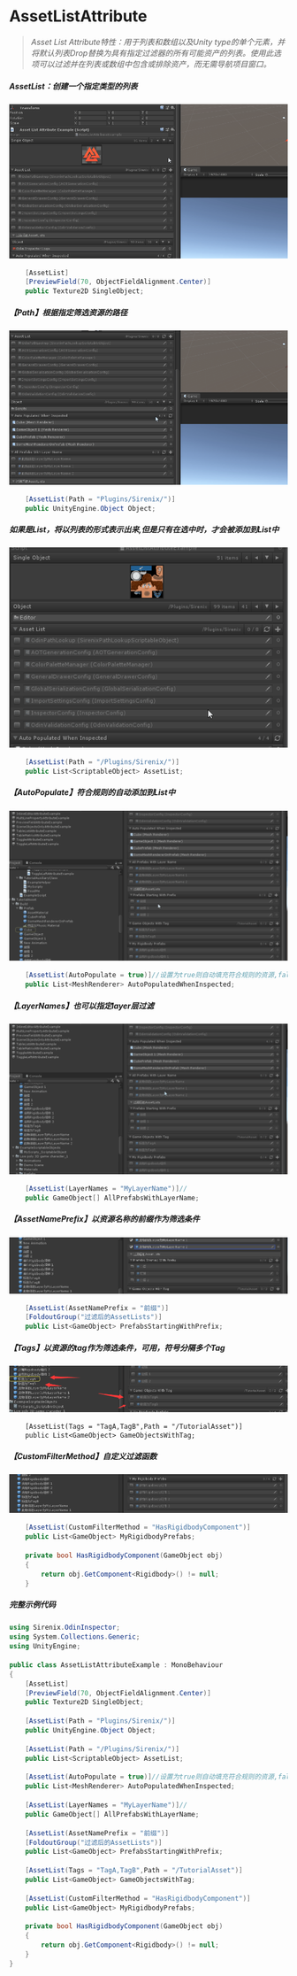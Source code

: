# AssetListAttribute

> *Asset List Attribute特性：用于列表和数组以及Unity type的单个元素，并将默认列表Drop替换为具有指定过滤器的所有可能资产的列表。使用此选项可以过滤并在列表或数组中包含或排除资产，而无需导航项目窗口。*



##### AssetList：创建一个指定类型的列表

![img](../image/AssetListAttribute/post-475-5fb7c94c75035.gif)

```cs
    [AssetList]
    [PreviewField(70, ObjectFieldAlignment.Center)]
    public Texture2D SingleObject;
```

##### 【Path】根据指定筛选资源的路径

![img](../image/AssetListAttribute/post-475-5fb7c94ceacb0.gif)

```cs
    [AssetList(Path = "Plugins/Sirenix/")]
    public UnityEngine.Object Object;
```

##### 如果是List，将以列表的形式表示出来,但是只有在选中时，才会被添加到List中

![img](../image/AssetListAttribute/post-475-5fb7c94d967a0.gif)

```cs
    [AssetList(Path = "/Plugins/Sirenix/")]
    public List<ScriptableObject> AssetList;
```

##### 【AutoPopulate】符合规则的自动添加到List中

![img](../image/AssetListAttribute/post-475-5fb7c94ddabc9.gif)

```cs
    [AssetList(AutoPopulate = true)]//设置为true则自动填充符合规则的资源,false为只显示不填充
    public List<MeshRenderer> AutoPopulatedWhenInspected;
```

##### 【LayerNames】也可以指定layer层过滤

![img](../image/AssetListAttribute/post-475-5fb7c94e2d6aa.gif)

```cs
    [AssetList(LayerNames = "MyLayerName")]//
    public GameObject[] AllPrefabsWithLayerName;
```

##### 【AssetNamePrefix】以资源名称的前缀作为筛选条件

![img](../image/AssetListAttribute/post-475-5fb7c94e6f397.png)

```cs
    [AssetList(AssetNamePrefix = "前缀")]
    [FoldoutGroup("过滤后的AssetLists")]
    public List<GameObject> PrefabsStartingWithPrefix;
```

##### 【Tags】以资源的tag作为筛选条件，可用，符号分隔多个Tag

![img](../image/AssetListAttribute/post-475-5fb7c94eb6132.png)

```
    [AssetList(Tags = "TagA,TagB",Path = "/TutorialAsset")]
    public List<GameObject> GameObjectsWithTag;
```

##### 【CustomFilterMethod】自定义过滤函数

![img](../image/AssetListAttribute/post-475-5fb7c94f6eaa5.png)

```cs
    [AssetList(CustomFilterMethod = "HasRigidbodyComponent")]
    public List<GameObject> MyRigidbodyPrefabs;

    private bool HasRigidbodyComponent(GameObject obj)
    {
        return obj.GetComponent<Rigidbody>() != null;
    }
```

##### 完整示例代码

```cs
using Sirenix.OdinInspector;
using System.Collections.Generic;
using UnityEngine;

public class AssetListAttributeExample : MonoBehaviour
{
    [AssetList]
    [PreviewField(70, ObjectFieldAlignment.Center)]
    public Texture2D SingleObject;

    [AssetList(Path = "Plugins/Sirenix/")]
    public UnityEngine.Object Object;

    [AssetList(Path = "/Plugins/Sirenix/")]
    public List<ScriptableObject> AssetList;

    [AssetList(AutoPopulate = true)]//设置为true则自动填充符合规则的资源,false为只显示不填充
    public List<MeshRenderer> AutoPopulatedWhenInspected;

    [AssetList(LayerNames = "MyLayerName")]//
    public GameObject[] AllPrefabsWithLayerName;

    [AssetList(AssetNamePrefix = "前缀")]
    [FoldoutGroup("过滤后的AssetLists")]
    public List<GameObject> PrefabsStartingWithPrefix;

    [AssetList(Tags = "TagA,TagB",Path = "/TutorialAsset")]
    public List<GameObject> GameObjectsWithTag;

    [AssetList(CustomFilterMethod = "HasRigidbodyComponent")]
    public List<GameObject> MyRigidbodyPrefabs;

    private bool HasRigidbodyComponent(GameObject obj)
    {
        return obj.GetComponent<Rigidbody>() != null;
    }
}
```